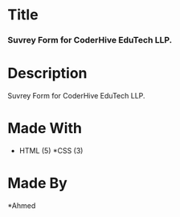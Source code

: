 # Title

### Suvrey Form for CoderHive EduTech LLP.

# Description

Suvrey Form for CoderHive EduTech LLP.

# Made With

* HTML (5)
*CSS (3)

# Made By

*Ahmed
